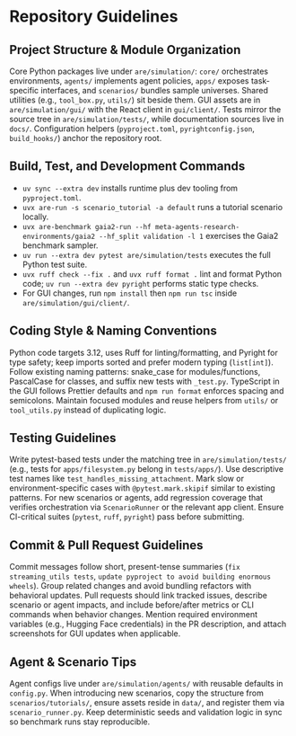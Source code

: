 # Repository Guidelines

## Project Structure & Module Organization
Core Python packages live under `are/simulation/`: `core/` orchestrates environments, `agents/` implements agent policies, `apps/` exposes task-specific interfaces, and `scenarios/` bundles sample universes. Shared utilities (e.g., `tool_box.py`, `utils/`) sit beside them. GUI assets are in `are/simulation/gui/` with the React client in `gui/client/`. Tests mirror the source tree in `are/simulation/tests/`, while documentation sources live in `docs/`. Configuration helpers (`pyproject.toml`, `pyrightconfig.json`, `build_hooks/`) anchor the repository root.

## Build, Test, and Development Commands
- `uv sync --extra dev` installs runtime plus dev tooling from `pyproject.toml`.
- `uvx are-run -s scenario_tutorial -a default` runs a tutorial scenario locally.
- `uvx are-benchmark gaia2-run --hf meta-agents-research-environments/gaia2 --hf_split validation -l 1` exercises the Gaia2 benchmark sampler.
- `uv run --extra dev pytest are/simulation/tests` executes the full Python test suite.
- `uvx ruff check --fix .` and `uvx ruff format .` lint and format Python code; `uv run --extra dev pyright` performs static type checks.
- For GUI changes, run `npm install` then `npm run tsc` inside `are/simulation/gui/client/`.

## Coding Style & Naming Conventions
Python code targets 3.12, uses Ruff for linting/formatting, and Pyright for type safety; keep imports sorted and prefer modern typing (`list[int]`). Follow existing naming patterns: snake_case for modules/functions, PascalCase for classes, and suffix new tests with `_test.py`. TypeScript in the GUI follows Prettier defaults and `npm run format` enforces spacing and semicolons. Maintain focused modules and reuse helpers from `utils/` or `tool_utils.py` instead of duplicating logic.

## Testing Guidelines
Write pytest-based tests under the matching tree in `are/simulation/tests/` (e.g., tests for `apps/filesystem.py` belong in `tests/apps/`). Use descriptive test names like `test_handles_missing_attachment`. Mark slow or environment-specific cases with `@pytest.mark.skipif` similar to existing patterns. For new scenarios or agents, add regression coverage that verifies orchestration via `ScenarioRunner` or the relevant app client. Ensure CI-critical suites (`pytest`, `ruff`, `pyright`) pass before submitting.

## Commit & Pull Request Guidelines
Commit messages follow short, present-tense summaries (`fix streaming_utils tests`, `update pyproject to avoid building enormous wheels`). Group related changes and avoid bundling refactors with behavioral updates. Pull requests should link tracked issues, describe scenario or agent impacts, and include before/after metrics or CLI commands when behavior changes. Mention required environment variables (e.g., Hugging Face credentials) in the PR description, and attach screenshots for GUI updates when applicable.

## Agent & Scenario Tips
Agent configs live under `are/simulation/agents/` with reusable defaults in `config.py`. When introducing new scenarios, copy the structure from `scenarios/tutorials/`, ensure assets reside in `data/`, and register them via `scenario_runner.py`. Keep deterministic seeds and validation logic in sync so benchmark runs stay reproducible.

